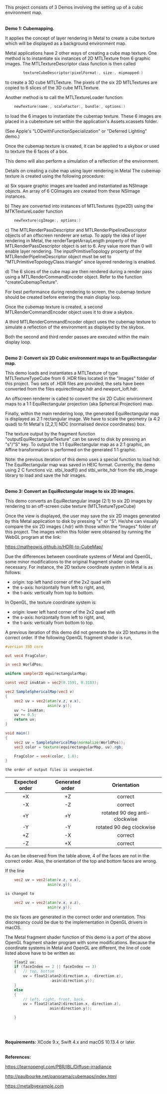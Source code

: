 This project consists of 3 Demos involving the setting up of a cubic environment map.
<br />
<br />
<br />
**Demo 1: Cubemapping.** 

It applies the concept of layer rendering in Metal to create a cube texture which will be displayed as a background environment map.

Metal applications have 2 other ways of creating a cube map texture. One method is to instantiate six instances of 2D MTLTexture from 6 graphic images. The MTLTextureDescriptor class function is then called

```swift
        textureCubeDescriptor(pixelFormat:, size:, mipmapped:)
```
to create a 3D cube MTLTexture. The pixels of the six 2D MTLTextures are copied to 6 slices of the 3D cube MTLTexture.


Another method is to call the MTLTextureLoader function:

```swift
	newTexture(name:, scaleFactor:, bundle:, options:)
```

to load the 6 images to instantiate the cubemap texture. These 6 images are placed in a cubetexture set within the application's Assets.xcassets folder.

(See Apple's "LODwithFunctionSpecialization" or "Deferred Lighting" demo.)

Once the cubemap texture is created, it can be applied to a skybox or used to texture the 6 faces of a box.

This demo will also perform a simulation of a reflection of the environment. 


Details on creating a cube map using layer rendering in Metal
The cubemap texture is created using the following procedure:

a) Six square graphic images are loaded and instantiated as NSImage objects. An array of 6 CGImages are created from these NSImage instances.

b) They are converted into instances of MTLTextures (type2D) using the MTKTextureLoader function

```swift
	newTexture(cgImage:, options:)
```

c) The MTLRenderPassDescriptor and MTLRenderPipelineDescriptor objects of an offscreen renderer are setup. To apply the idea of layer rendering in Metal, the renderTargetArrayLength property of the MTLRenderPassDescriptor object is set to 6. Any value more than 0 will enable layer rendering. The inputPrimitiveTopology property of the MTLRenderPipelineDescriptor object must be set to "MTLPrimitiveTopologyClass.triangle" since layered rendering is enabled.

d) The 6 slices of the cube map are then rendered during a render pass using a MTLRenderCommandEncoder object. Refer to the function "createCubemapTexture".


For best performance during rendering to screen, the cubemap texture should be created before entering the main display loop.


Once the cubemap texture is created, a second MTLRenderCommandEncoder object uses it to draw a skybox.

A third MTLRenderCommandEncoder object uses the cubemap texture to simulate a reflection of the environment as displayed by the skybox.

Both the second and third render passes are executed within the main display loop.
<br />
<br />
<br />
**Demo 2: Convert six 2D Cubic environment maps to an EquiRectangular map.**

This demo loads and instantiates a MTLTexture of type MTLTextureTypeCube from 6 .HDR files located in the "Images" folder of this project. Two sets of .HDR files are provided; the sets have been converted from the files equirectImage.hdr and newport_loft.hdr.

An offscreen renderer is called to convert the six 2D Cubic environment maps to a 1:1 EquiRectangular projection (aka Spherical Projection) map.

Finally, within the main rendering loop, the generated EquiRectangular map is displayed as 2:1 rectangular image. We have to scale the geometry (a 4:2 quad) to fit Metal's [2,2,1] NDC (normalised device coordinates) box.


The texture output by the fragment function "outputEquiRectangularTexture" can be saved to disk by pressing an "s"/"S" key. To output the 1:1 EquiRectangular map as a 2:1 graphic, an Affine transformation is performed on the generated 1:1 graphic.

Note: the previous iteration of this demo uses a special function to load hdr. The EquiRectangular map was saved in HEIC format. Currently, the demo using 2 C functions viz. stbi_loadf() and stbi_write_hdr from the stb_image library to load and save the hdr images.
<br />
<br />
<br />
**Demo 3: Convert an EquiRectangular image to six 2D images.**

This demo converts an EquiRectangular image (2:1) to six 2D images by rendering to an off-screen cube texture (MTLTextureTypeCube)

Once the view is displayed, the user may save the six 2D images generated by this Metal application to disk by pressing "s" or "S". He/she can visually compare the six 2D images (.hdr) with those within the "Images" folder of this project. The images within this folder were obtained by running the WebGL program at the link:

 https://matheowis.github.io/HDRI-to-CubeMap/


Due the differences between coordinate systems of Metal and OpenGL, some minor modifications to the original fragment shader code is necessary. For instance, the 2D texture coordinate system in Metal is as follows:

- origin: top left hand corner of the 2x2 quad with
-   the s-axis: horizontally from left to right, and,
-   the t-axis: vertically from top to bottom.


In OpenGL, the texture coordinate system is:

- origin: lower left hand corner of the 2x2 quad with
-   the s-axis: horizontally from left to right, and,
-   the t-axis: vertically from bottom to top.

A previous iteration of this demo did not generate the six 2D textures in the correct order. If the following OpenGL fragment shader is run,

```glsl
#version 330 core

out vec4 FragColor;

in vec3 WorldPos;

uniform sampler2D equirectangularMap;

const vec2 invAtan = vec2(0.1591, 0.3183);

vec2 SampleSphericalMap(vec3 v)
{
    vec2 uv = vec2(atan(v.z, v.x),
                   asin(v.y));
    uv *= invAtan;
    uv += 0.5;
    return uv;
}

void main()
{
    vec2 uv = SampleSphericalMap(normalize(WorldPos));
    vec3 color = texture(equirectangularMap, uv).rgb;

    FragColor = vec4(color, 1.0);
}

the order of output files is unexpected.
```

|Expected order|	Generated order | Orientation |
| :---: | :---: | :---:|
|	+X |                     +Z| correct |
|	-X |                     -Z| correct |
|	+Y |                     +Y| rotated 90 deg anti-clockwise |
|	-Y |                     -Y| rotated 90 deg clockwise |
|	+Z |                     -X| correct |
|	-Z |                     +X| correct |

As can be observed from the table above, 4 of the faces are not in the correct order.
Also, the orientation of the top and bottom faces are wrong.

If the line

```glsl
    vec2 uv = vec2(atan(v.z, v.x),
                   asin(v.y));

is changed to

    vec2 uv = vec2(atan(v.x, v.z),
                   asin(v.y));
```

the six faces are generated in the correct order and orientation. This discrepancy could be due to the implementation in OpenGL drivers in macOS. 


The Metal fragment shader function of this demo is a port of the above OpenGL fragment shader program with some modifications. Because the coordinate systems in Metal and OpenGL are different, the line of code listed above have to be written as:

```cpp
    float2 uv;
    if (faceIndex == 2 || faceIndex == 3)
    {   // top, bottom
        uv = float2(atan2(direction.x, -direction.z),
                    -asin(direction.y));
    }
    else
    {
        // left, right, front, back.
        uv = float2(atan2(direction.x, direction.z),
                    asin(direction.y));

    }
```
<br />
<br />

**Requirements:** XCode 9.x, Swift 4.x and macOS 10.13.4 or later.
<br />
<br />

**References:**

https://learnopengl.com/PBR/IBL/Diffuse-irradiance

http://paulbourke.net/panorama/cubemaps/index.html

https://metalbyexample.com


